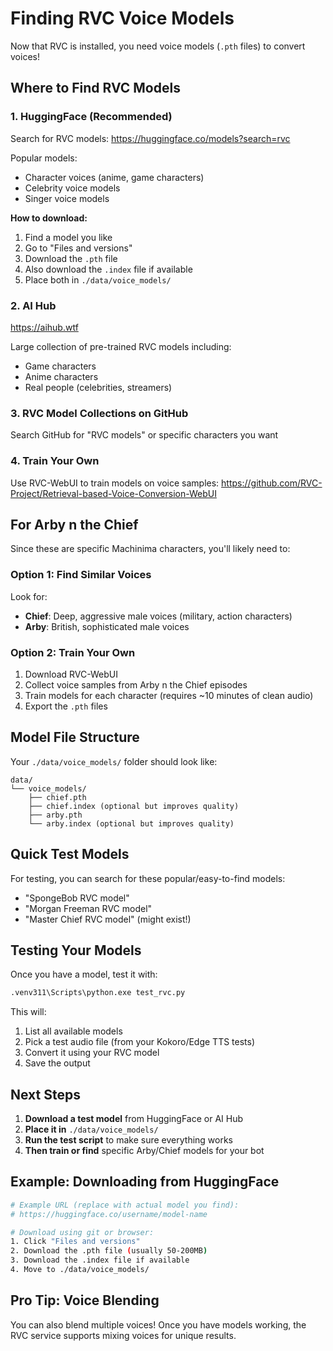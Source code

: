 # Finding RVC Voice Models

Now that RVC is installed, you need voice models (`.pth` files) to convert voices!

## Where to Find RVC Models

### 1. **HuggingFace** (Recommended)
Search for RVC models: https://huggingface.co/models?search=rvc

Popular models:
- Character voices (anime, game characters)
- Celebrity voice models
- Singer voice models

**How to download:**
1. Find a model you like
2. Go to "Files and versions"
3. Download the `.pth` file
4. Also download the `.index` file if available
5. Place both in `./data/voice_models/`

### 2. **AI Hub**
https://aihub.wtf

Large collection of pre-trained RVC models including:
- Game characters
- Anime characters
- Real people (celebrities, streamers)

### 3. **RVC Model Collections on GitHub**
Search GitHub for "RVC models" or specific characters you want

### 4. **Train Your Own**
Use RVC-WebUI to train models on voice samples:
https://github.com/RVC-Project/Retrieval-based-Voice-Conversion-WebUI

## For Arby n the Chief

Since these are specific Machinima characters, you'll likely need to:

### Option 1: Find Similar Voices
Look for:
- **Chief**: Deep, aggressive male voices (military, action characters)
- **Arby**: British, sophisticated male voices

### Option 2: Train Your Own
1. Download RVC-WebUI
2. Collect voice samples from Arby n the Chief episodes
3. Train models for each character (requires ~10 minutes of clean audio)
4. Export the `.pth` files

## Model File Structure

Your `./data/voice_models/` folder should look like:
```
data/
└── voice_models/
    ├── chief.pth
    ├── chief.index (optional but improves quality)
    ├── arby.pth
    └── arby.index (optional but improves quality)
```

## Quick Test Models

For testing, you can search for these popular/easy-to-find models:
- "SpongeBob RVC model"
- "Morgan Freeman RVC model"
- "Master Chief RVC model" (might exist!)

## Testing Your Models

Once you have a model, test it with:
```bash
.venv311\Scripts\python.exe test_rvc.py
```

This will:
1. List all available models
2. Pick a test audio file (from your Kokoro/Edge TTS tests)
3. Convert it using your RVC model
4. Save the output

## Next Steps

1. **Download a test model** from HuggingFace or AI Hub
2. **Place it in** `./data/voice_models/`
3. **Run the test script** to make sure everything works
4. **Then train or find** specific Arby/Chief models for your bot

## Example: Downloading from HuggingFace

```bash
# Example URL (replace with actual model you find):
# https://huggingface.co/username/model-name

# Download using git or browser:
1. Click "Files and versions"
2. Download the .pth file (usually 50-200MB)
3. Download the .index file if available
4. Move to ./data/voice_models/
```

## Pro Tip: Voice Blending

You can also blend multiple voices! Once you have models working, the RVC service supports mixing voices for unique results.

